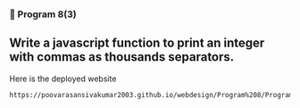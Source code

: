 ### 🚀 Program 8(3)
Write a javascript function to print an integer with commas as thousands separators.
---
Here is the deployed website
```
https://poovarasansivakumar2003.github.io/webdesign/Program%208/Program%208(3)/index.html
```
